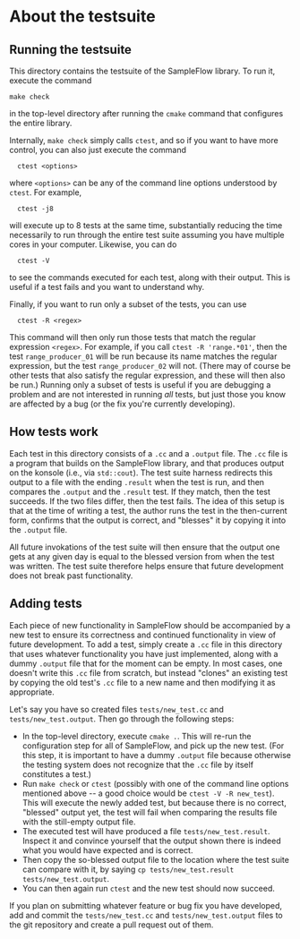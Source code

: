 About the testsuite
===================

## Running the testsuite

This directory contains the testsuite of the SampleFlow library. To run it,
execute the command
```
make check
```
in the top-level directory after running the `cmake` command that configures
the entire library. 

Internally, `make check` simply calls `ctest`, and so if
you want to have more control, you can also just execute the command
```
  ctest <options>
```
where `<options>` can be any of the command line options understood by `ctest`.
For example,
```
  ctest -j8
```
will execute up to 8 tests at the same time, substantially reducing the time
necessarily to run through the entire test suite assuming you have multiple
cores in your computer. Likewise, you can do
```
  ctest -V
```
to see the commands executed for each test, along with their output. This is
useful if a test fails and you want to understand why.

Finally, if you want to run only a subset of the tests, you can use
```
  ctest -R <regex>
```
This command will then only run those tests that match the regular expression
`<regex>`. For example, if you call `ctest -R 'range.*01'`, then the test
`range_producer_01` will be run because its name matches the regular
expression, but the test `range_producer_02` will not. (There may of course
be other tests that also satisfy the regular expression, and these will then
also be run.) Running only a subset of tests is useful if you are debugging a
problem and are not interested in running *all* tests, but just those you know
are affected by a bug (or the fix you're currently developing).   


## How tests work

Each test in this directory consists of a `.cc` and a `.output` file. The
`.cc` file is a program that builds on the SampleFlow library, and that
produces output on the konsole (i.e., via `std::cout`). The test suite
harness redirects this output to a file with the ending `.result` when
the test is run, and then compares the `.output` and the `.result`
test. If they match, then the test succeeds. If the two files differ,
then the test fails. The idea of this setup is that at the time of writing
a test, the author runs the test in the then-current form, confirms that
the output is correct, and "blesses" it by copying it into the
`.output` file.

All future invokations of the test suite will then ensure that the output
one gets at any given day is equal to the blessed version from when the
test was written. The test suite therefore helps ensure that future
development does not break past functionality.


## Adding tests

Each piece of new functionality in SampleFlow should be accompanied by a new
test to ensure its correctness and continued functionality in view of
future development. To add a test, simply create a `.cc` file in this
directory that uses whatever functionality you have just implemented,
along with a dummy `.output` file that for the moment can be
empty.
In most cases, one doesn't write this `.cc` file from scratch, but instead
"clones" an existing test by copying the old test's `.cc` file to a new
name and then modifying it as appropriate.

Let's say you have so created files `tests/new_test.cc` and
`tests/new_test.output`. Then go through the following steps:

- In the top-level directory, execute `cmake .`. This will re-run the
  configuration step for all of SampleFlow, and pick up the new test.
  (For this step, it is important to have a dummy `.output` file because
  otherwise the testing system does not recognize that the `.cc` file
  by itself constitutes a test.)
- Run `make check` or `ctest` (possibly with one of the command line
  options mentioned above -- a good choice would be 
  `ctest -V -R new_test`). This will execute the newly added test,
  but because there is no correct, "blessed" output yet, the test will
  fail when comparing the results file with the still-empty output file.
- The executed test will have produced a file `tests/new_test.result`.
  Inspect it and convince yourself that the output shown there is indeed
  what you would have expected and is correct.
- Then copy the so-blessed output file to the location where the test suite
  can compare with it, by saying `cp tests/new_test.result tests/new_test.output`.
- You can then again run `ctest` and the new test should now succeed.

If you plan on submitting whatever feature or bug fix you have developed,
add and commit the `tests/new_test.cc` and `tests/new_test.output` files to the
git repository and create a pull request out of them.
